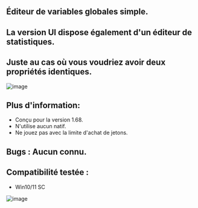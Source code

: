 ## Éditeur de variables globales simple.
## La version UI dispose également d'un éditeur de statistiques.
## Juste au cas où vous voudriez avoir deux propriétés identiques.

![image](https://github.com/user-attachments/assets/425c0364-31ae-4934-8c94-ffe77c07aba8)

## Plus d'information:
- Conçu pour la version 1.68.
- N'utilise aucun natif.
- Ne jouez pas avec la limite d'achat de jetons.


## Bugs : Aucun connu.
## Compatibilité testée :
- Win10/11 SC

![image](https://github.com/user-attachments/assets/f2409eff-8efc-42e7-bd46-f33d9815cc68)
